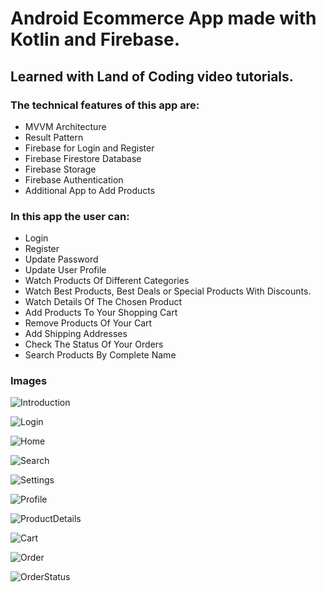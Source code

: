 # Android Ecommerce App made with Kotlin and Firebase.
##  Learned with Land of Coding video tutorials.

### The technical features of this app are:
- MVVM Architecture
- Result Pattern
- Firebase for Login and Register
- Firebase Firestore Database
- Firebase Storage
- Firebase Authentication
- Additional App to Add Products

### In this app the user can:
- Login
- Register
- Update Password
- Update User Profile
- Watch Products Of Different Categories
- Watch Best Products, Best Deals or Special Products With Discounts.
- Watch Details Of The Chosen Product
- Add Products To Your Shopping Cart
- Remove Products Of Your Cart
- Add Shipping Addresses
- Check The Status Of Your Orders
- Search Products By Complete Name

### Images

![Introduction](https://res.cloudinary.com/dp9i6jvfn/image/upload/v1722468567/Captura_de_pantalla_2024-07-19_143214_gxki7e.png)

![Login](https://res.cloudinary.com/dp9i6jvfn/image/upload/v1722468567/Captura_de_pantalla_2024-07-19_143415_fvagjl.png)

![Home](https://res.cloudinary.com/dp9i6jvfn/image/upload/v1722468568/Captura_de_pantalla_2024-07-19_143456_egxtmi.png)

![Search](https://res.cloudinary.com/dp9i6jvfn/image/upload/v1722468566/Captura_de_pantalla_2024-07-31_182548_hx0dex.png)

![Settings](https://res.cloudinary.com/dp9i6jvfn/image/upload/v1722476230/Captura_de_pantalla_2024-07-31_203628_fqtkqo.png)

![Profile](https://res.cloudinary.com/dp9i6jvfn/image/upload/v1722476231/Captura_de_pantalla_2024-07-31_203645_r3lfiw.png)

![ProductDetails](https://res.cloudinary.com/dp9i6jvfn/image/upload/v1722468570/Captura_de_pantalla_2024-07-19_143558_xv07ke.png)

![Cart](https://res.cloudinary.com/dp9i6jvfn/image/upload/v1722468570/Captura_de_pantalla_2024-07-19_143753_yag2o2.png)

![Order](https://res.cloudinary.com/dp9i6jvfn/image/upload/v1722468571/Captura_de_pantalla_2024-07-19_143934_twfjv0.png)

![OrderStatus](https://res.cloudinary.com/dp9i6jvfn/image/upload/v1722468566/Captura_de_pantalla_2024-07-19_144050_ukre1u.png)




